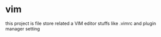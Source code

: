 # vim
this project is  file store related a VIM editor  stuffs like  .vimrc  and plugin manager setting
